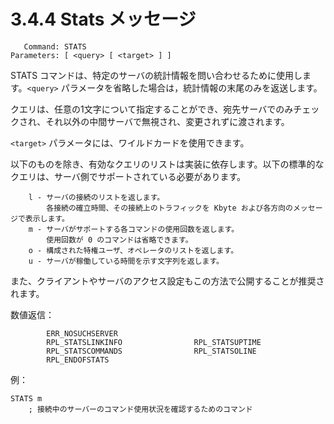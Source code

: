 # 3.4.4 Stats メッセージ

```
   Command: STATS
Parameters: [ <query> [ <target> ] ]
```

STATS コマンドは、特定のサーバの統計情報を問い合わせるために使用します。`<query>` パラメータを省略した場合は，統計情報の末尾のみを返送します。

クエリは、任意の1文字について指定することができ、宛先サーバでのみチェックされ、それ以外の中間サーバで無視され、変更されずに渡されます。

`<target>` パラメータには、ワイルドカードを使用できます。

以下のものを除き、有効なクエリのリストは実装に依存します。以下の標準的なクエリは、サーバ側でサポートされている必要があります。

```
    l - サーバの接続のリストを返します。
        各接続の確立時間、その接続上のトラフィックを Kbyte および各方向のメッセージで表示します。
    m - サーバがサポートする各コマンドの使用回数を返します。
        使用回数が 0 のコマンドは省略できます。
    o - 構成された特権ユーザ、オペレータのリストを返します。
    u - サーバが稼働している時間を示す文字列を返します。
```

また、クライアントやサーバのアクセス設定もこの方法で公開することが推奨されます。

数値返信：

```
        ERR_NOSUCHSERVER
        RPL_STATSLINKINFO                RPL_STATSUPTIME
        RPL_STATSCOMMANDS                RPL_STATSOLINE
        RPL_ENDOFSTATS
```

例：

```
STATS m
    ; 接続中のサーバーのコマンド使用状況を確認するためのコマンド
```
